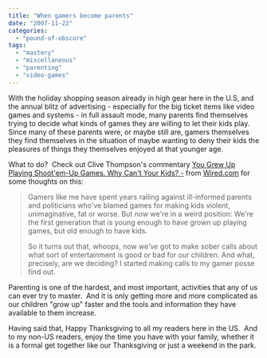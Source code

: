 ```yaml
---
title: "When gamers become parents"
date: "2007-11-22"
categories: 
  - "pound-of-obscure"
tags: 
  - "mastery"
  - "miscellaneous"
  - "parenting"
  - "video-games"
---
```


With the holiday shopping season already in high gear here in the U.S, and the annual blitz of advertising - especially for the big ticket items like video games and systems - in full assault mode, many parents find themselves trying to decide what kinds of games they are willing to let their kids play.  Since many of these parents were, or maybe still are, gamers themselves they find themselves in the situation of maybe wanting to deny their kids the pleasures of things they themselves enjoyed at that younger age. 

What to do?  Check out Clive Thompson's commentary [You Grew Up Playing Shoot'em-Up Games. Why Can't Your Kids? -](http://www.wired.com/gaming/virtualworlds/commentary/games/2007/04/gamesfrontiers_0409) from [Wired.com](http://www.wired.com "Wired.com") for some thoughts on this:

> Gamers like me have spent years railing against ill-informed parents and politicians who've blamed games for making kids violent, unimaginative, fat or worse. But now we're in a weird position: We're the first generation that is young enough to have grown up playing games, but old enough to have kids.
> 
> So it turns out that, whoops, now _we've_ got to make sober calls about what sort of entertainment is good or bad for our children. And what, precisely, are we deciding? I started making calls to my gamer posse find out.

Parenting is one of the hardest, and most important, activities that any of us can ever try to master.  And it is only getting more and more complicated as our children "grow up" faster and the tools and information they have available to them increase.

Having said that, Happy Thanksgiving to all my readers here in the US.  And to my non-US readers, enjoy the time you have with your family, whether it is a formal get together like our Thanksgiving or just a weekend in the park.
